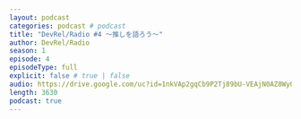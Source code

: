 ```yaml
---
layout: podcast
categories: podcast # podcast
title: "DevRel/Radio #4 〜推しを語ろう〜"
author: DevRel/Radio
season: 1
episode: 4
episodeType: full
explicit: false # true | false
audio: https://drive.google.com/uc?id=1nkVAp2gqCb9P2Tj89bU-VEAjN0AZ8WyO
length: 3630
podcast: true
---
```

